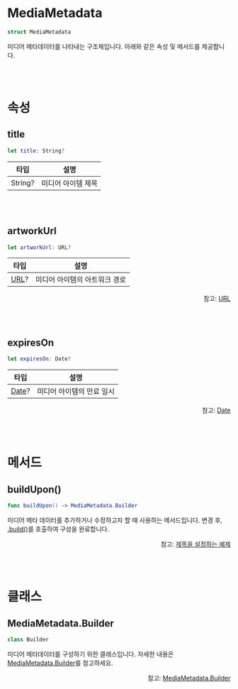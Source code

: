 # MediaMetadata

```swift
struct MediaMetadata
```

미디어 메타데이터를 나타내는 구조체입니다. 아래와 같은 속성 및 메서드를 제공합니다.

<br><br>
# 속성

## title
```swift
let title: String?
```
|타입|설명|
|:--:|:--:|
|String?|미디어 아이템 제목|

<br><br>
## artworkUrl
```swift
let artworkUrl: URL?
```
|타입|설명|
|:--:|:--:|
|[URL](https://developer.apple.com/documentation/foundation/url)?|미디어 아이템의 아트워크 경로|

<div align="right">
참고: <a href="https://developer.apple.com/documentation/foundation/url">URL</a>
</div>

<br><br>
## expiresOn
```swift
let expiresOn: Date?
```
|타입|설명|
|:--:|:--:|
|[Date](https://developer.apple.com/documentation/foundation/date)?|미디어 아이템의 만료 일시|

<div align="right">
참고: <a href="https://developer.apple.com/documentation/foundation/date">Date</a>
</div>

<br><br>
# 메서드

## buildUpon()
```swift
func buildUpon() -> MediaMetadata.Builder
```
미디어 메타 데이터를 추가하거나 수정하고자 할 때 사용하는 메서드입니다. 변경 후, [.build()](../../class/media-metadata-builder/home.md#build)를 호출하여 구성을 완료합니다.

<div align="right">
참고: <a href="../../how-to-use/home.md#제목을-설정하는-예제">제목을 설정하는 예제</a>
</div>

<br><br>
# 클래스

## MediaMetadata.Builder 
```swift
class Builder
```

미디어 메타데이터를 구성하기 위한 클래스입니다. 자세한 내용은 [MediaMetadata.Builder](../../class/media-metadata-builder/home.md)를 참고하세요.

<div align="right">
참고: <a href="../../class/media-metadata-builder/home.md">MediaMetadata.Builder</a>
</div>
